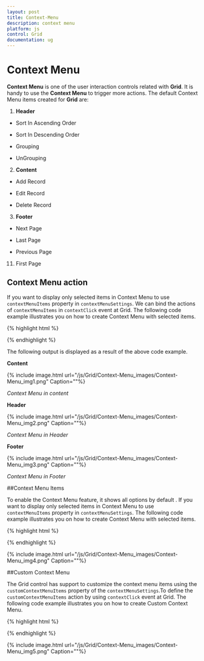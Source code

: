 ```yaml
---
layout: post
title: Context-Menu
description: context menu
platform: js
control: Grid
documentation: ug
---
```


# Context Menu

**Context Menu** is one of the user interaction controls related with **Grid**. It is handy to use the **Context Menu** to trigger more actions. The default Context Menu items created for **Grid** are:

1. **Header**

* Sort In Ascending Order

* Sort In Descending Order

* Grouping

* UnGrouping

2. **Content**

* Add Record

* Edit Record

* Delete Record                  

3. **Footer** 

* Next Page     

* Last Page

* Previous Page

11. First Page

## Context Menu action

If you want to display only selected items in Context Menu to use `contextMenuItems` property in `contextMenuSettings`.  We can bind the actions of `contextMenuItems` in `contextClick` event at Grid. The following code example illustrates you on how to create Context Menu with selected items.

{% highlight html %}


<div id="Grid"></div>
<script type="text/javascript">
  $(function () {// Document is ready.
      $("#Grid").ejGrid({
          dataSource: window.gridData,
          allowSorting: true,
          allowPaging: true,
          allowGrouping: true,
          editSettings: { allowEditing: true, allowAdding: true, allowDeleting: true, },
          contextMenuSettings : {enableContextMenu : true},
          columns: [
                  { field: "OrderID", headerText: "Order ID", textAlign:ej.TextAlign.Right },
                  { field: "CustomerID", headerText: "Employee ID" },
                  { field: " EmployeeID ", headerText: "Frieght", textAlign:ej.TextAlign.Right },
                  { field: "ShipCity", headerText: "Ship City", }
      ]
  
      });
  });
</script>


{% endhighlight %}



The following output is displayed as a result of the above code example.

**Content**

{% include image.html url="/js/Grid/Context-Menu_images/Context-Menu_img1.png" Caption=""%}

_Context Menu in content_

**Header**

{% include image.html url="/js/Grid/Context-Menu_images/Context-Menu_img2.png" Caption=""%}

_Context Menu in Header_

**Footer**

{% include image.html url="/js/Grid/Context-Menu_images/Context-Menu_img3.png" Caption=""%}

_Context Menu in Footer_


##Context Menu Items

To enable the Context Menu feature, it shows all  options by default . If you want to display only selected items in Context Menu to use `contextMenuItems` property in `contextMenuSettings`. The following code example illustrates you on how to create Context Menu with selected items.
    
{% highlight html %}


<div id="Grid"></div>
<script type="text/javascript">
  $(function () {// Document is ready.
      $("#Grid").ejGrid({
          dataSource: window.gridData,
          allowSorting: true,
          allowPaging: true,
          allowGrouping: true,
          contextClick : "click",
          editSettings: { allowEditing: true, allowAdding: true, allowDeleting: true, },
          contextMenuSettings : {enableContextMenu : true, contextMenuItems:["Add Record","Edit Record","Delete Record"]},
          columns: [
                  { field: "OrderID", headerText: "Order ID", textAlign:ej.TextAlign.Right },
                  { field: "CustomerID", headerText: "Employee ID" },
                  { field: " EmployeeID ", headerText: "Frieght", textAlign:ej.TextAlign.Right },
                  { field: "ShipCity", headerText: "Ship City", }
      ]
  
      });
  });
</script>


{% endhighlight %}

{% include image.html url="/js/Grid/Context-Menu_images/Context-Menu_img4.png" Caption=""%}

##Custom Context Menu

The Grid control has support to customize the context menu items using the `customContextMenuItems` property of the `contextMenuSettings`.To define the `customContextMenuItems` action by using `contextClick` event at Grid. The following code example illustrates you on how to create Custom Context Menu.

{% highlight html %}


<div id="Grid"></div>
<script type="text/javascript">
  $(function () {// Document is ready.
      $("#Grid").ejGrid({
          dataSource: window.gridData,
          allowSorting: true,
          allowPaging: true,
          allowGrouping: true,
          contextClick : "click",
          editSettings: { allowEditing: true, allowAdding: true, allowDeleting: true, },
          contextMenuSettings : {enableContextMenu : true, customContextMenuItems:["Add Record,Edit Record,Delete Record"]},
          columns: [
                  { field: "OrderID", headerText: "Order ID", textAlign:ej.TextAlign.Right },
                  { field: "CustomerID", headerText: "Employee ID" },
                  { field: " EmployeeID ", headerText: "Frieght", textAlign:ej.TextAlign.Right },
                  { field: "ShipCity", headerText: "Ship City", }
      ]
  
      });
  });
  function click(args){
      this.hideColumns("Order ID")
  }
</script>


{% endhighlight %}

{% include image.html url="/js/Grid/Context-Menu_images/Context-Menu_img5.png" Caption=""%}